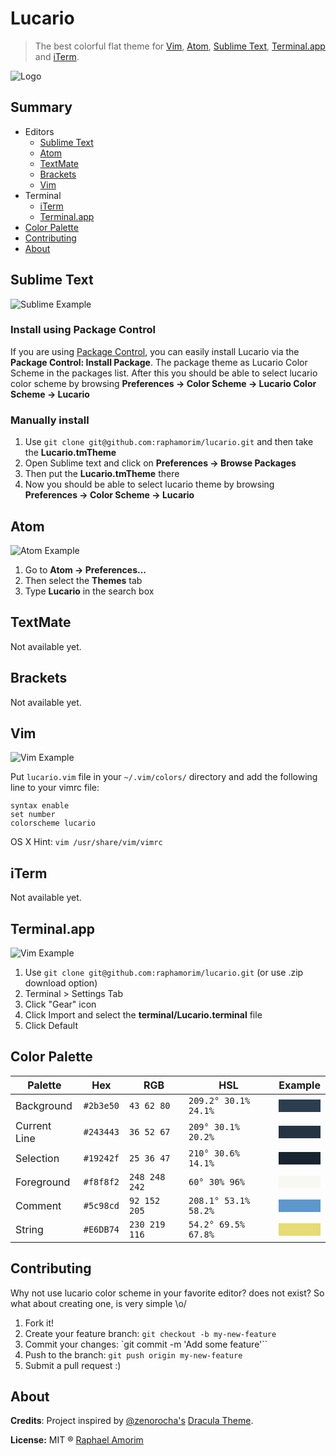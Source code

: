 # Lucario
> The best colorful flat theme for [Vim](http://www.vim.org/), [Atom](https://atom.io/), [Sublime Text](http://www.sublimetext.com/3), [Terminal.app](http://en.wikipedia.org/wiki/Terminal_%28OS_X%29) and [iTerm](http://www.iterm2.com/).

![Logo](https://raw.githubusercontent.com/raphamorim/lucario/master/images/lucario.png)

## Summary
* Editors
  * [Sublime Text](#sublime-text)
  * [Atom](#atom)
  * [TextMate](#textmate)
  * [Brackets](#brackets)
  * [Vim](#vim)
* Terminal
  * [iTerm](#iterm)
  * [Terminal.app](#terminalapp)
* [Color Palette](#color-palette)
* [Contributing](#contributing)
* [About](#about)

## Sublime Text
![Sublime Example](https://raw.githubusercontent.com/raphamorim/lucario/master/images/sublime_text.png)

### Install using Package Control

If you are using [Package Control](https://sublime.wbond.net/), you can easily
install Lucario via the **Package Control: Install Package**. The package theme as
Lucario Color Scheme in the packages list. After this you should be able to select lucario color scheme
by browsing **Preferences -> Color Scheme -> Lucario Color Scheme -> Lucario**

### Manually install

1.    Use `git clone git@github.com:raphamorim/lucario.git` and then take the **Lucario.tmTheme**
2.	Open Sublime text and click on **Preferences -> Browse Packages**
3.	Then put the **Lucario.tmTheme** there
4.	Now you should be able to select lucario theme by browsing **Preferences -> Color Scheme -> Lucario**

## Atom
![Atom Example](https://raw.githubusercontent.com/raphamorim/lucario/master/images/atom.png)

1.	Go to **Atom -> Preferences...**
2.	Then select the **Themes** tab
3.	Type **Lucario** in the search box

## TextMate

Not available yet.

## Brackets

Not available yet.

## Vim
![Vim Example](https://raw.githubusercontent.com/raphamorim/lucario/master/images/vim.png)

Put `lucario.vim` file in your `~/.vim/colors/` directory and add the following line to your vimrc file:

    syntax enable
    set number
    colorscheme lucario


OS X Hint: `vim /usr/share/vim/vimrc`

## iTerm

Not available yet.

## Terminal.app
![Vim Example](https://raw.githubusercontent.com/raphamorim/lucario/master/images/terminal.png)

1.  Use `git clone git@github.com:raphamorim/lucario.git` (or use .zip download option)
2.  Terminal > Settings Tab
3.  Click "Gear" icon
4.  Click Import and select the **terminal/Lucario.terminal** file
5.  Click Default  

## Color Palette

Palette      | Hex       | RGB           | HSL                  | Example
---          | ---       | ---           | ---                  | ---
Background   | `#2b3e50` | `43 62 80`    | `209.2° 30.1% 24.1%` | <div style="background-color:#2b3e50;color:transparent">color</div>
Current Line | `#243443` | `36 52 67`    | `209° 30.1% 20.2%`   | <div style="background-color:#243443;color:transparent">color</div>
Selection    | `#19242f` | `25 36 47`    | `210° 30.6% 14.1%`   | <div style="background-color:#19242f;color:transparent">color</div>
Foreground   | `#f8f8f2` | `248 248 242` | `60° 30% 96%`        | <div style="background-color:#f8f8f2;color:transparent">color</div>
Comment      | `#5c98cd` | `92 152 205`  | `208.1° 53.1% 58.2%` | <div style="background-color:#5c98cd;color:transparent">color</div>
String       | `#E6DB74` | `230 219 116` | `54.2° 69.5% 67.8%`  | <div style="background-color:#E6DB74;color:transparent">color</div>

## Contributing

Why not use lucario color scheme in your favorite editor? does not exist?
So what about creating one, is very simple \o/

1.  Fork it!
2.  Create your feature branch: `git checkout -b my-new-feature`
3.  Commit your changes: `git commit -m 'Add some feature'``
4.  Push to the branch: `git push origin my-new-feature`
5.  Submit a pull request :)

## About

**Credits**: Project inspired by [@zenorocha's](https://twitter.com/zenorocha) [Dracula Theme](https://github.com/zenorocha/dracula-theme).

**License:** MIT ® [Raphael Amorim](https://github.com/raphamorim)
